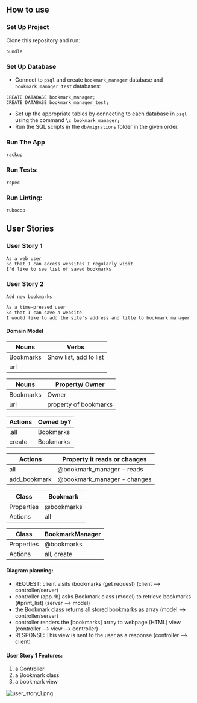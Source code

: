 ## How to use

### Set Up Project

Clone this repository and run:

```
bundle
```

### Set Up Database

* Connect to `psql` and create `bookmark_manager` database and `bookmark_manager_test` databases:

```
CREATE DATABASE bookmark_manager;
CREATE DATABASE bookmark_manager_test;
```

* Set up the appropriate tables by connecting to each database in `psql` using the command `\c bookmark_manager;`
* Run the SQL scripts in the `db/migrations` folder in the given order.

### Run The App

```
rackup
```

### Run Tests:

```
rspec
```
### Run Linting:
```
rubocop
```

## User Stories

### User Story 1
```
As a web user 
So that I can access websites I regularly visit
I'd like to see list of saved bookmarks
```
### User Story 2
```
Add new bookmarks

As a time-pressed user
So that I can save a website
I would like to add the site's address and title to bookmark manager
```

#### Domain Model


| Nouns   | Verbs     |
|---------|-----------|
|Bookmarks| Show list, add to list |
|url      | 

| Nouns   | Property/ Owner|
|---------|-----------     |
|Bookmarks| Owner          |
|url      | property of bookmarks     |

| Actions  | Owned by?  |
|--------- |----------- |
|.all      | Bookmarks      |
|create  | Bookmarks     |


| Actions  |Property it reads or changes |
|--------- |-----------                  |
|all       | @bookmark_manager - reads      |
|add_bookmark | @bookmark_manager - changes  |

|Class     | Bookmark  |
|--------- | ----------- |
|Properties| @bookmarks |
|Actions   | all  |


|Class     | BookmarkManager | 
|---------|----------|
| Properties |  @bookmarks | 
| Actions | all, create | 



#### Diagram planning: 
* REQUEST: client visits /bookmarks (get request) (client --> controller/server)
* controller (app.rb) asks Bookmark class (model) to retrieve bookmarks (#print_list) (server --> model)
* the Bookmark class returns all stored bookmarks as array (model --> controller/server)
* controller renders the [bookmarks] array to webpage (HTML) view (controller --> view --> controller)
* RESPONSE: This view is sent to the user as a response (controller --> client)

#### User Story 1 Features: 
  1. a Controller
  2. a Bookmark class
  3. a bookmark view
  
  ![user_story_1.png](./public/images/user_story_1.png)